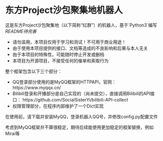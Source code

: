 # 东方Project沙包聚集地机器人
<p>这是东方Project沙包聚集地（以下简称“红群”）的机器人，基于`Python3`编写<br/>
  <i>README待完善</i></p>
<ul>
<li>请勿滥用，本项目仅用于学习和测试！不可用于商业用途！</li>
<li>由于使用本项目提供的接口、文档等造成的不良影响和后果与本人无关</li>
<li>由于本项目的特殊性，可能随时停止开发或删档</li>
<li>本项目为开源项目，不接受任何的催单和索取行为</li>
</ul>
<p>
整个框架包含以下三个部分：
</p>
<ul>
<li>QQ登录部分使用的是MyQQ框架的HTTPAPI，官网：
https://www.myqqx.cn/</li>
<li>Bilibili登录和开播部分是自己实现的（尚未提交），直接调用Bilibili的API接口：
https://github.com/SocialSisterYi/bilibili-API-collect</li>
<li>权限管理部分，在程序内部维护了一个Dict实现</li>
</ul>

<p>在使用前，请下载并安装MyQQ，登录机器人QQ号，并修改config.py配置文件</p>
<p>考虑到MyQQ框架并不算很稳定，期待后续能使用更加稳定的框架替换，例如Mirai等</p>

